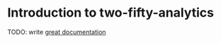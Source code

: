 # Introduction to two-fifty-analytics

TODO: write [great documentation](http://jacobian.org/writing/what-to-write/)
